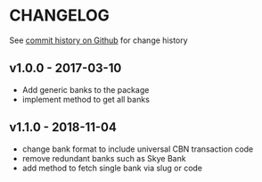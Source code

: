 # CHANGELOG

See [commit history on Github](https://github.com/BolajiOlajide/ng-banks/commits/master) for change history

## v1.0.0 - 2017-03-10

- Add generic banks to the package
- implement method to get all banks

## v1.1.0 - 2018-11-04

- change bank format to include universal CBN transaction code
- remove redundant banks such as Skye Bank
- add method to fetch single bank via slug or code
